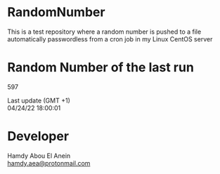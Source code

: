 # RandomNumber    
This is a test repository where a random number is pushed to a file automatically passwordless from a cron job in my Linux CentOS server    
# Random Number of the last run   
597
      
Last update (GMT +1)    
04/24/22 18:00:01
# Developer    
Hamdy Abou El Anein   
hamdy.aea@protonmail.com
